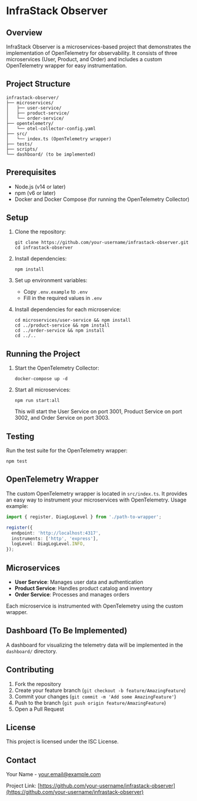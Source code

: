 # InfraStack Observer

## Overview

InfraStack Observer is a microservices-based project that demonstrates the implementation of OpenTelemetry for observability. It consists of three microservices (User, Product, and Order) and includes a custom OpenTelemetry wrapper for easy instrumentation.

## Project Structure

```
infrastack-observer/
├── microservices/
│   ├── user-service/
│   ├── product-service/
│   └── order-service/
├── opentelemetry/
│   └── otel-collector-config.yaml
├── src/
│   └── index.ts (OpenTelemetry wrapper)
├── tests/
├── scripts/
└── dashboard/ (to be implemented)
```

## Prerequisites

- Node.js (v14 or later)
- npm (v6 or later)
- Docker and Docker Compose (for running the OpenTelemetry Collector)

## Setup

1. Clone the repository:
   ```
   git clone https://github.com/your-username/infrastack-observer.git
   cd infrastack-observer
   ```

2. Install dependencies:
   ```
   npm install
   ```

3. Set up environment variables:
   - Copy `.env.example` to `.env`
   - Fill in the required values in `.env`

4. Install dependencies for each microservice:
   ```
   cd microservices/user-service && npm install
   cd ../product-service && npm install
   cd ../order-service && npm install
   cd ../..
   ```

## Running the Project

1. Start the OpenTelemetry Collector:
   ```
   docker-compose up -d
   ```

2. Start all microservices:
   ```
   npm run start:all
   ```

   This will start the User Service on port 3001, Product Service on port 3002, and Order Service on port 3003.

## Testing

Run the test suite for the OpenTelemetry wrapper:

```
npm test
```

## OpenTelemetry Wrapper

The custom OpenTelemetry wrapper is located in `src/index.ts`. It provides an easy way to instrument your microservices with OpenTelemetry. Usage example:

```typescript
import { register, DiagLogLevel } from './path-to-wrapper';

register({
  endpoint: 'http://localhost:4317',
  instruments: ['http', 'express'],
  logLevel: DiagLogLevel.INFO,
});
```

## Microservices

- **User Service**: Manages user data and authentication
- **Product Service**: Handles product catalog and inventory
- **Order Service**: Processes and manages orders

Each microservice is instrumented with OpenTelemetry using the custom wrapper.

## Dashboard (To Be Implemented)

A dashboard for visualizing the telemetry data will be implemented in the `dashboard/` directory.

## Contributing

1. Fork the repository
2. Create your feature branch (`git checkout -b feature/AmazingFeature`)
3. Commit your changes (`git commit -m 'Add some AmazingFeature'`)
4. Push to the branch (`git push origin feature/AmazingFeature`)
5. Open a Pull Request

## License

This project is licensed under the ISC License.

## Contact

Your Name - your.email@example.com

Project Link: [https://github.com/your-username/infrastack-observer](https://github.com/your-username/infrastack-observer)
